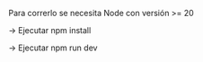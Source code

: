 Para correrlo se necesita Node con versión >= 20  

-> Ejecutar npm install  

-> Ejecutar npm run dev  
